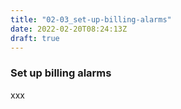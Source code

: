 ```yaml
---
title: "02-03_set-up-billing-alarms"
date: 2022-02-20T08:24:13Z
draft: true
---
```


### Set up billing alarms

xxx
